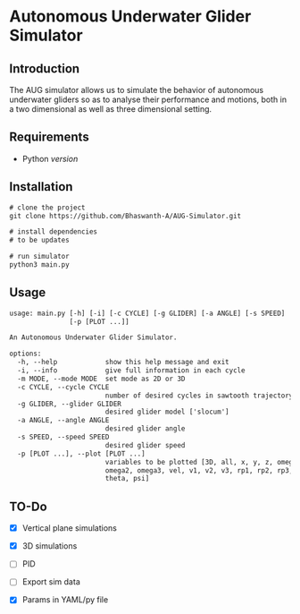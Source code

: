 # Autonomous Underwater Glider Simulator

## Introduction

The AUG simulator allows us to simulate the behavior of autonomous underwater gliders so as to analyse their performance and motions, both in a two dimensional as well as three dimensional setting.

## Requirements

- Python _version_

## Installation

```txt
# clone the project
git clone https://github.com/Bhaswanth-A/AUG-Simulator.git

# install dependencies
# to be updates

# run simulator
python3 main.py
```

## Usage

```txt
usage: main.py [-h] [-i] [-c CYCLE] [-g GLIDER] [-a ANGLE] [-s SPEED]
               [-p [PLOT ...]]

An Autonomous Underwater Glider Simulator.

options:
  -h, --help            show this help message and exit
  -i, --info            give full information in each cycle
  -m MODE, --mode MODE  set mode as 2D or 3D
  -c CYCLE, --cycle CYCLE
                        number of desired cycles in sawtooth trajectory
  -g GLIDER, --glider GLIDER
                        desired glider model ['slocum']
  -a ANGLE, --angle ANGLE
                        desired glider angle
  -s SPEED, --speed SPEED
                        desired glider speed
  -p [PLOT ...], --plot [PLOT ...]
                        variables to be plotted [3D, all, x, y, z, omega1,
                        omega2, omega3, vel, v1, v2, v3, rp1, rp2, rp3, mb, phi,
                        theta, psi]

```

## TO-Do
- [x] Vertical plane simulations
- [x] 3D simulations
- [ ] PID
- [ ] Export sim data
- [x] Params in YAML/py file

